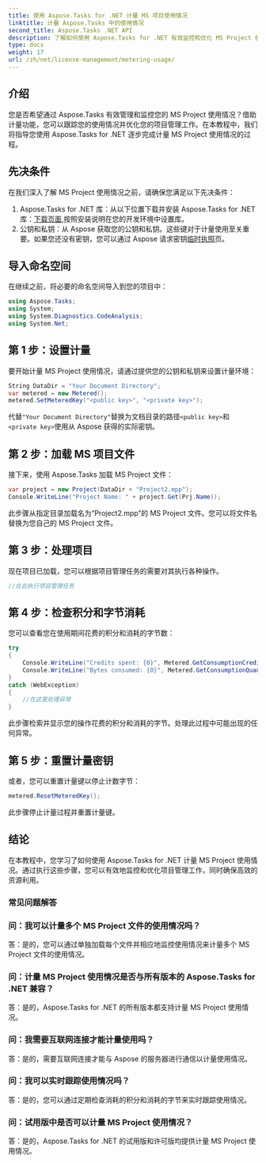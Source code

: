 ```yaml
---
title: 使用 Aspose.Tasks for .NET 计量 MS 项目使用情况
linktitle: 计量 Aspose.Tasks 中的使用情况
second_title: Aspose.Tasks .NET API
description: 了解如何使用 Aspose.Tasks for .NET 有效监控和优化 MS Project 使用情况。高效项目管理的分步指南。
type: docs
weight: 17
url: /zh/net/license-management/metering-usage/
---
```

## 介绍
您是否希望通过 Aspose.Tasks 有效管理和监控您的 MS Project 使用情况？借助计量功能，您可以跟踪您的使用情况并优化您的项目管理工作。在本教程中，我们将指导您使用 Aspose.Tasks for .NET 逐步完成计量 MS Project 使用情况的过程。
## 先决条件
在我们深入了解 MS Project 使用情况之前，请确保您满足以下先决条件：
1.  Aspose.Tasks for .NET 库：从以下位置下载并安装 Aspose.Tasks for .NET 库：[下载页面](https://releases.aspose.com/tasks/net/),按照安装说明在您的开发环境中设置库。
2. 公钥和私钥：从 Aspose 获取您的公钥和私钥。这些键对于计量使用至关重要。如果您还没有密钥，您可以通过 Aspose 请求密钥[临时执照](https://purchase.aspose.com/temporary-license/)页。

## 导入命名空间
在继续之前，将必要的命名空间导入到您的项目中：
```csharp
using Aspose.Tasks;
using System;
using System.Diagnostics.CodeAnalysis;
using System.Net;

```
## 第 1 步：设置计量
要开始计量 MS Project 使用情况，请通过提供您的公钥和私钥来设置计量环境：
```csharp
String DataDir = "Your Document Directory";
var metered = new Metered();
metered.SetMeteredKey("<public key>", "<private key>");
```
代替`"Your Document Directory"`替换为文档目录的路径`<public key>`和`<private key>`使用从 Aspose 获得的实际密钥。
## 第 2 步：加载 MS 项目文件
接下来，使用 Aspose.Tasks 加载 MS Project 文件：
```csharp
var project = new Project(DataDir + "Project2.mpp");
Console.WriteLine("Project Name: " + project.Get(Prj.Name));
```
此步骤从指定目录加载名为“Project2.mpp”的 MS Project 文件。您可以将文件名替换为您自己的 MS Project 文件。
## 第 3 步：处理项目
现在项目已加载，您可以根据项目管理任务的需要对其执行各种操作。
```csharp
//在此执行项目管理任务
```
## 第 4 步：检查积分和字节消耗
您可以查看您在使用期间花费的积分和消耗的字节数：
```csharp
try
{
    Console.WriteLine("Credits spent: {0}", Metered.GetConsumptionCredit());
    Console.WriteLine("Bytes consumed: {0}", Metered.GetConsumptionQuantity());
}
catch (WebException)
{
    //在这里处理异常
}
```
此步骤检索并显示您的操作花费的积分和消耗的字节。处理此过程中可能出现的任何异常。
## 第 5 步：重置计量密钥
或者，您可以重置计量键以停止计数字节：
```csharp
metered.ResetMeteredKey();
```
此步骤停止计量过程并重置计量键。

## 结论
在本教程中，您学习了如何使用 Aspose.Tasks for .NET 计量 MS Project 使用情况。通过执行这些步骤，您可以有效地监控和优化项目管理工作，同时确保高效的资源利用。
### 常见问题解答
### 问：我可以计量多个 MS Project 文件的使用情况吗？
答：是的，您可以通过单独加载每个文件并相应地监控使用情况来计量多个 MS Project 文件的使用情况。
### 问：计量 MS Project 使用情况是否与所有版本的 Aspose.Tasks for .NET 兼容？
答：是的，Aspose.Tasks for .NET 的所有版本都支持计量 MS Project 使用情况。
### 问：我需要互联网连接才能计量使用吗？
答：是的，需要互联网连接才能与 Aspose 的服务器进行通信以计量使用情况。
### 问：我可以实时跟踪使用情况吗？
答：是的，您可以通过定期检查消耗的积分和消耗的字节来实时跟踪使用情况。
### 问：试用版中是否可以计量 MS Project 使用情况？
答：是的，Aspose.Tasks for .NET 的试用版和许可版均提供计量 MS Project 使用情况。